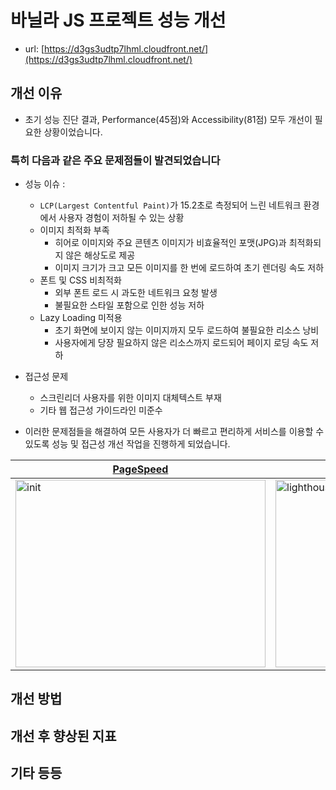 # 바닐라 JS 프로젝트 성능 개선

- url: [https://d3gs3udtp7lhml.cloudfront.net/](https://d3gs3udtp7lhml.cloudfront.net/)

## 개선 이유

- 초기 성능 진단 결과, Performance(45점)와 Accessibility(81점) 모두 개선이 필요한 상황이었습니다.

### 특히 다음과 같은 주요 문제점들이 발견되었습니다

- 성능 이슈 :
  - `LCP(Largest Contentful Paint)`가 15.2초로 측정되어 느린 네트워크 환경에서 사용자 경험이 저하될 수 있는 상황
  - 이미지 최적화 부족
    - 히어로 이미지와 주요 콘텐츠 이미지가 비효율적인 포맷(JPG)과 최적화되지 않은 해상도로 제공
    - 이미지 크기가 크고 모든 이미지를 한 번에 로드하여 초기 렌더링 속도 저하
  - 폰트 및 CSS 비최적화
    - 외부 폰트 로드 시 과도한 네트워크 요청 발생
    - 불필요한 스타일 포함으로 인한 성능 저하
  - Lazy Loading 미적용
    - 초기 화면에 보이지 않는 이미지까지 모두 로드하여 불필요한 리소스 낭비
    - 사용자에게 당장 필요하지 않은 리소스까지 로드되어 페이지 로딩 속도 저하
- 접근성 문제

  - 스크린리더 사용자를 위한 이미지 대체텍스트 부재
  - 기타 웹 접근성 가이드라인 미준수

- 이러한 문제점들을 해결하여 모든 사용자가 더 빠르고 편리하게 서비스를 이용할 수 있도록 성능 및 접근성 개선 작업을 진행하게 되었습니다.

| [PageSpeed](https://pagespeed.web.dev/analysis/https-d3gs3udtp7lhml-cloudfront-net/9m3bzso30h?form_factor=mobile)               | [Git Issue (Lighthouse)](https://github.com/borobong2/front_3rd_chapter4-2_basic/issues/1)                                                                 |
| ------------------------------------------------------------------------------------------------------------------------------- | ---------------------------------------------------------------------------------------------------------------------------------------------------------- |
| <img width="400" height="300" alt="init" src="https://github.com/user-attachments/assets/0bd8e70e-0b3d-4b31-a743-d5bc5d153966"> | <img width="400" height="300" alt="lighthouse workflow first issue" src="https://github.com/user-attachments/assets/29d17e8b-80d3-46b6-ad8e-8426f58120a8"> |

## 개선 방법

## 개선 후 향상된 지표

## 기타 등등
